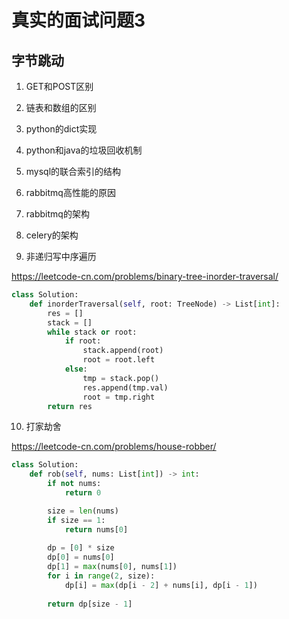 # 真实的面试问题3

## 字节跳动

1. GET和POST区别



2. 链表和数组的区别

3. python的dict实现

4. python和java的垃圾回收机制

5. mysql的联合索引的结构

6. rabbitmq高性能的原因

7. rabbitmq的架构

8. celery的架构

9. 非递归写中序遍历

https://leetcode-cn.com/problems/binary-tree-inorder-traversal/

``` python
class Solution:
    def inorderTraversal(self, root: TreeNode) -> List[int]:
        res = []
        stack = []
        while stack or root:
            if root:
                stack.append(root)
                root = root.left
            else:
                tmp = stack.pop()
                res.append(tmp.val)
                root = tmp.right
        return res

```

10. 打家劫舍

https://leetcode-cn.com/problems/house-robber/

``` python
class Solution:
    def rob(self, nums: List[int]) -> int:
        if not nums:
            return 0

        size = len(nums)
        if size == 1:
            return nums[0]
        
        dp = [0] * size
        dp[0] = nums[0]
        dp[1] = max(nums[0], nums[1])
        for i in range(2, size):
            dp[i] = max(dp[i - 2] + nums[i], dp[i - 1])
        
        return dp[size - 1]
```